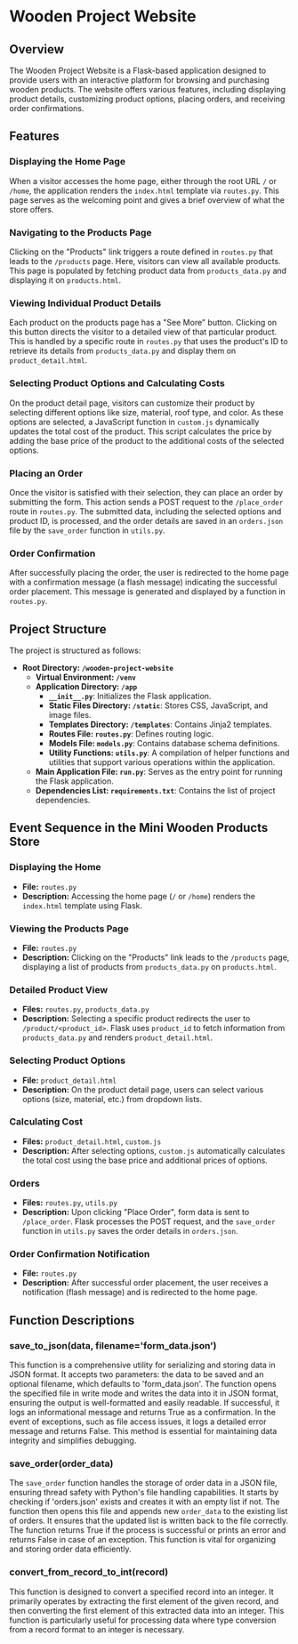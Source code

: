 # Wooden Project Website

## Overview

The Wooden Project Website is a Flask-based application designed to provide users with an interactive platform for browsing and purchasing wooden products. The website offers various features, including displaying product details, customizing product options, placing orders, and receiving order confirmations.

## Features

### Displaying the Home Page

When a visitor accesses the home page, either through the root URL `/` or `/home`, the application renders the `index.html` template via `routes.py`. This page serves as the welcoming point and gives a brief overview of what the store offers.

### Navigating to the Products Page

Clicking on the "Products" link triggers a route defined in `routes.py` that leads to the `/products` page. Here, visitors can view all available products. This page is populated by fetching product data from `products_data.py` and displaying it on `products.html`.

### Viewing Individual Product Details

Each product on the products page has a "See More" button. Clicking on this button directs the visitor to a detailed view of that particular product. This is handled by a specific route in `routes.py` that uses the product's ID to retrieve its details from `products_data.py` and display them on `product_detail.html`.

### Selecting Product Options and Calculating Costs

On the product detail page, visitors can customize their product by selecting different options like size, material, roof type, and color. As these options are selected, a JavaScript function in `custom.js` dynamically updates the total cost of the product. This script calculates the price by adding the base price of the product to the additional costs of the selected options.

### Placing an Order

Once the visitor is satisfied with their selection, they can place an order by submitting the form. This action sends a POST request to the `/place_order` route in `routes.py`. The submitted data, including the selected options and product ID, is processed, and the order details are saved in an `orders.json` file by the `save_order` function in `utils.py`.

### Order Confirmation

After successfully placing the order, the user is redirected to the home page with a confirmation message (a flash message) indicating the successful order placement. This message is generated and displayed by a function in `routes.py`.

## Project Structure

The project is structured as follows:

- **Root Directory: `/wooden-project-website`**
  - **Virtual Environment: `/venv`**
  - **Application Directory: `/app`**
    - **`__init__.py`**: Initializes the Flask application.
    - **Static Files Directory: `/static`**: Stores CSS, JavaScript, and image files.
    - **Templates Directory: `/templates`**: Contains Jinja2 templates.
    - **Routes File: `routes.py`**: Defines routing logic.
    - **Models File: `models.py`**: Contains database schema definitions.
    - **Utility Functions: `utils.py`**: A compilation of helper functions and utilities that support various operations within the application.
  - **Main Application File: `run.py`**: Serves as the entry point for running the Flask application.
  - **Dependencies List: `requirements.txt`**: Contains the list of project dependencies.

## Event Sequence in the Mini Wooden Products Store

### Displaying the Home

- **File:** `routes.py`
- **Description:** Accessing the home page (`/` or `/home`) renders the `index.html` template using Flask.

### Viewing the Products Page

- **File:** `routes.py`
- **Description:** Clicking on the "Products" link leads to the `/products` page, displaying a list of products from `products_data.py` on `products.html`.

### Detailed Product View

- **Files:** `routes.py`, `products_data.py`
- **Description:** Selecting a specific product redirects the user to `/product/<product_id>`. Flask uses `product_id` to fetch information from `products_data.py` and renders `product_detail.html`.

### Selecting Product Options

- **File:** `product_detail.html`
- **Description:** On the product detail page, users can select various options (size, material, etc.) from dropdown lists.

### Calculating Cost

- **Files:** `product_detail.html`, `custom.js`
- **Description:** After selecting options, `custom.js` automatically calculates the total cost using the base price and additional prices of options.

### Orders

- **Files:** `routes.py`, `utils.py`
- **Description:** Upon clicking "Place Order", form data is sent to `/place_order`. Flask processes the POST request, and the `save_order` function in `utils.py` saves the order details in `orders.json`.

### Order Confirmation Notification

- **File:** `routes.py`
- **Description:** After successful order placement, the user receives a notification (flash message) and is redirected to the home page.

## Function Descriptions

### save_to_json(data, filename='form_data.json')

This function is a comprehensive utility for serializing and storing data in JSON format. It accepts two parameters: the data to be saved and an optional filename, which defaults to 'form_data.json'. The function opens the specified file in write mode and writes the data into it in JSON format, ensuring the output is well-formatted and easily readable. If successful, it logs an informational message and returns True as a confirmation. In the event of exceptions, such as file access issues, it logs a detailed error message and returns False. This method is essential for maintaining data integrity and simplifies debugging.

### save_order(order_data)

The `save_order` function handles the storage of order data in a JSON file, ensuring thread safety with Python's file handling capabilities. It starts by checking if 'orders.json' exists and creates it with an empty list if not. The function then opens this file and appends new `order_data` to the existing list of orders. It ensures that the updated list is written back to the file correctly. The function returns True if the process is successful or prints an error and returns False in case of an exception. This function is vital for organizing and storing order data efficiently.

### convert_from_record_to_int(record)

This function is designed to convert a specified record into an integer. It primarily operates by extracting the first element of the given record, and then converting the first element of this extracted data into an integer. This function is particularly useful for processing data where type conversion from a record format to an integer is necessary.
